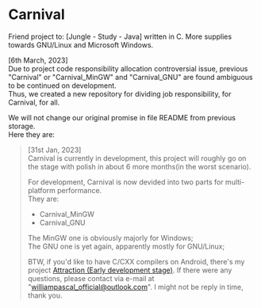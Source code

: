 # Carnival
Friend project to: [Jungle - Study - Java] written in C. More supplies towards GNU/Linux and Microsoft Windows.

\[6th March, 2023\]  
Due to project code responsibility allocation controversial issue, previous "Carnival" or "Carnival_MinGW" and "Carnival_GNU" are found ambiguous to be continued on development.  
Thus, we created a new repository for dividing job responsibility, for Carnival, for all.

We will not change our original promise in file README from previous storage.  
Here they are:

>\[31st Jan, 2023\]  
>Carnival is currently in development, this project will roughly go on the stage with polish in about 6 more months(in the worst scenario).
>
>For development, Carnival is now devided into two parts for multi-platform performance.  
>They are:
>  - Carnival_MinGW
>  - Carnival_GNU  
>
>The MinGW one is obviously majorly for Windows;  
>The GNU one is yet again, apparently mostly for GNU/Linux;
>
>BTW, if you'd like to have C/CXX compilers on Android, there's my project [Attraction (Early development stage)](https://github.com/WilliamPascal/Attraction).
>If there were any questions, please contact via e-mail at "williampascal_official@outlook.com". I might not be reply in time, thank you.

<!--This is the README from previous storage:

# Welcome to Carnival MinGW!🥳

Project: __[Carnival - Study - C]__  
Compiler: x86_64-w64-mingw32  
IDE: [Embarcadero](https://www.embarcadero.com/) [Dev-Cpp](https://www.embarcadero.com/free-tools/dev-cpp)

<u>***Precaution: ISO-C99 standard is majorly used in development.***</u>

<!-- As you may have known, the original project I wrote was [Jungle - Study - Java]. It was aimed to train myself to see if or not I could generalise what I have learnt in the past of three years of studying Java. -->

<!-- Like I said, __\[Jungle - Study - Java\]__ was a tool used in life to somehow improve my accessibilities to all tools I might use during processes of studying. Like a tool set, you see. -->

<!-- Here, I'm going to try to have another purpose-aimed project which I declaim here, used to fully improve my abilities to C and, as well my general mindset towards all accessories of all programming languages. I shall be here, no more to say. --><!--

\[31st Jan, 2023\]  
Carnival is currently in development, this project will roughly go on the stage with polish in about 6 more months(in the worst scenario).

For development, Carnival is now devided into two parts for multi-platform performance.  
They are:
  - Carnival_MinGW
  - Carnival_GNU  

The MinGW one is obviously majorly for Windows;  
The GNU one is yet again, apparently mostly for GNU/Linux;

BTW, if you'd like to have C/CXX compilers on Android, there's my project [Attraction (Early development stage)](https://github.com/WilliamPascal/Attraction).

If there were any questions, please contact via e-mail at "williampascal_official@outlook.com". I might not be reply in time, thank you.
-->
